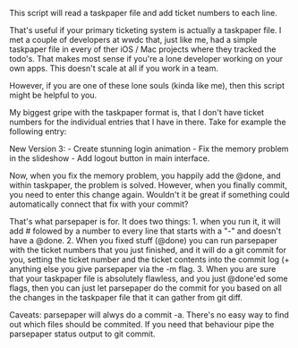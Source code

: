 This script will read a taskpaper file and add ticket numbers to each line.

That's useful if your primary ticketing system is actually a taskpaper file. I met a couple of developers at wwdc that, just like me, had a simple taskpaper file in every of ther iOS / Mac projects where they tracked the todo's. That makes most sense if you're a lone developer working on your own apps. This doesn't scale at all if you work in a team.

However, if you are one of these lone souls (kinda like me), then this script might be helpful to you.

My biggest gripe with the taskpaper format is, that I don't have ticket numbers for the individual entries that I have in there.
Take for example the following entry:

New Version 3:
    - Create stunning login animation
    - Fix the memory problem in the slideshow
    - Add logout button in main interface.

Now, when you fix the memory problem, you happily add the @done, and within taskpaper, the problem is solved.
However, when you finally commit, you need to enter this change again. Wouldn't it be great if something could automatically connect that fix with your commit?

That's what parsepaper is for. It does two things:
    1. when you run it, it will add # folowed by a number to every line that starts with a "-" and doesn't have a @done.
    2. When you fixed stuff (@done) you can run parsepaper with the ticket numbers that you just finished, and it will do a git commit for you, setting the ticket number and the ticket contents into the commit log (+ anything else you give parsepaper via the -m flag.
    3. When you are sure that your taskpaper file is absolutely flawless, and you just @done'ed some flags, then you can just let parsepaper do the commit for you based on all the changes in the taskpaper file that it can gather from git diff.

Caveats:
parsepaper will alwys do a commit -a. There's no easy way to find out which
files should be commited. If you need that behaviour pipe the parsepaper status
output to git commit.
